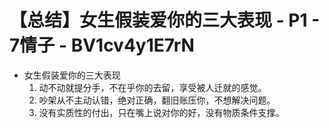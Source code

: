 # 【总结】女生假装爱你的三大表现 - P1 - 7情子 - BV1cv4y1E7rN

-   女生假装爱你的三大表现
    1.  动不动就提分手，不在乎你的去留，享受被人迁就的感觉。
    2.  吵架从不主动认错，绝对正确，翻旧账压你，不想解决问题。
    3.  没有实质性的付出，只在嘴上说对你的好，没有物质条件支撑。